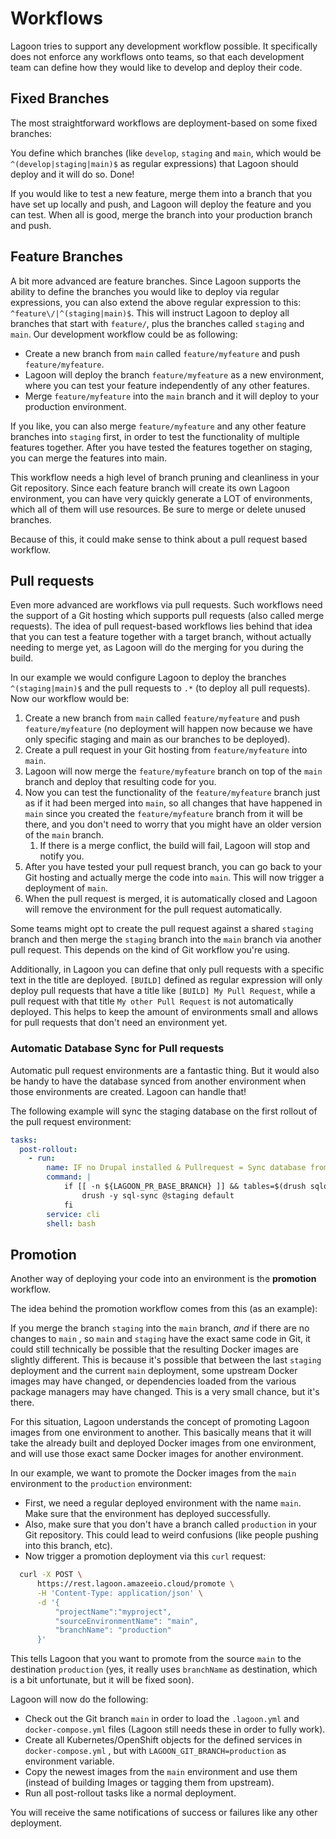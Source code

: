 # Workflows

Lagoon tries to support any development workflow possible. It specifically does not enforce any workflows onto teams, so that each development team can define how they would like to develop and deploy their code.

## Fixed Branches

The most straightforward workflows are deployment-based on some fixed branches:

You define which branches \(like `develop`, `staging` and `main`, which would be `^(develop|staging|main)$` as regular expressions\) that Lagoon should deploy and it will do so. Done!

If you would like to test a new feature, merge them into a branch that you have set up locally and push, and Lagoon will deploy the feature and you can test. When all is good, merge the branch into your production branch and push.

## Feature Branches

A bit more advanced are feature branches. Since Lagoon supports the ability to define the branches you would like to deploy via regular expressions, you can also extend the above regular expression to this: `^feature\/|^(staging|main)$`. This will instruct Lagoon to deploy all branches that start with `feature/`, plus the branches called `staging` and `main`. Our development workflow could be as following:

* Create a new branch from `main` called `feature/myfeature` and push `feature/myfeature`.
* Lagoon will deploy the branch `feature/myfeature` as a new environment, where you can test your feature independently of any other features.
* Merge `feature/myfeature` into the `main` branch and it will deploy to your production environment.

If you like, you can also merge `feature/myfeature` and any other feature branches into `staging` first, in order to test the functionality of multiple features together. After you have tested the features together on staging, you can merge the features into main.

This workflow needs a high level of branch pruning and cleanliness in your Git repository. Since each feature branch will create its own Lagoon environment, you can have very quickly generate a LOT of environments, which all of them will use resources. Be sure to merge or delete unused branches.

Because of this, it could make sense to think about a pull request based workflow.

## Pull requests

Even more advanced are workflows via pull requests. Such workflows need the support of a Git hosting which supports pull requests \(also called merge requests\). The idea of pull request-based workflows lies behind that idea that you can test a feature together with a target branch, without actually needing to merge yet, as Lagoon will do the merging for you during the build.

In our example we would configure Lagoon to deploy the branches `^(staging|main)$` and the pull requests to `.*` \(to deploy all pull requests\). Now our workflow would be:

1. Create a new branch from `main` called `feature/myfeature` and push `feature/myfeature` \(no deployment will happen now because we have only specific staging and main as our branches to be deployed\).
2. Create a pull request in your Git hosting from `feature/myfeature` into `main`.
3. Lagoon will now merge the `feature/myfeature` branch on top of the `main` branch and deploy that resulting code for you.
4. Now you can test the functionality of the `feature/myfeature` branch just as if it had been merged into `main`, so all changes that have happened in `main` since you created the  `feature/myfeature` branch from it will be there, and you don't need to worry that you might have an older version of the `main` branch.
   1. If there is a merge conflict, the build will fail, Lagoon will stop and notify you.
5. After you have tested your pull request branch, you can go back to your Git hosting and actually merge the code into `main`. This will now trigger a deployment of `main`.
6. When the pull request is merged, it is automatically closed and Lagoon will remove the environment for the pull request automatically.

Some teams might opt to create the pull request against a shared `staging` branch and then merge the `staging` branch into the `main` branch via another pull request. This depends on the kind of Git workflow you're using.

Additionally, in Lagoon you can define that only pull requests with a specific text in the title are deployed. `[BUILD]` defined as regular expression will only deploy pull requests that have a title like `[BUILD] My Pull Request`, while a pull request with that title `My other Pull Request` is not automatically deployed. This helps to keep the amount of environments small and allows for pull requests that don't need an environment yet.

### Automatic Database Sync for Pull requests

Automatic pull request environments are a fantastic thing. But it would also be handy to have the database synced from another environment when those environments are created. Lagoon can handle that!

The following example will sync the staging database on the first rollout of the pull request environment:

```yaml title=".lagoon.yml"
tasks:
  post-rollout:
    - run:
        name: IF no Drupal installed & Pullrequest = Sync database from staging
        command: |
            if [[ -n ${LAGOON_PR_BASE_BRANCH} ]] && tables=$(drush sqlq 'show tables;') && [ -z "$tables" ]; then
                drush -y sql-sync @staging default
            fi
        service: cli
        shell: bash
```

## Promotion

Another way of deploying your code into an environment is the **promotion** workflow.

The idea behind the promotion workflow comes from this \(as an example\):

If you merge the branch `staging` into the `main` branch, _and_ if there are no changes to `main` , so `main` and `staging` have the exact same code in Git, it could still technically be possible that the resulting Docker images are slightly different. This is because it's possible that between the last `staging` deployment and the current `main` deployment, some upstream Docker images may have changed, or dependencies loaded from the various package managers may have changed. This is a very small chance, but it's there.

For this situation, Lagoon understands the concept of promoting Lagoon images from one environment to another. This basically means that it will take the already built and deployed Docker images from one environment, and will use those exact same Docker images for another environment.

In our example, we want to promote the Docker images from the `main` environment to the `production` environment:

* First, we need a regular deployed environment with the name `main`. Make sure that the environment has deployed successfully.
* Also, make sure that you don't have a branch called `production` in your Git repository. This could lead to weird confusions \(like people pushing into this branch, etc\).
* Now trigger a promotion deployment via this `curl` request:

```bash title="Trigger a promotion deployment"
  curl -X POST \
      https://rest.lagoon.amazeeio.cloud/promote \
      -H 'Content-Type: application/json' \
      -d '{
          "projectName":"myproject",
          "sourceEnvironmentName": "main",
          "branchName": "production"
      }'
```

This tells Lagoon that you want to promote from the source `main` to the destination `production` \(yes, it really uses `branchName` as destination, which is a bit unfortunate, but it will be fixed soon\).

Lagoon will now do the following:

* Check out the Git branch `main` in order to load the `.lagoon.yml` and `docker-compose.yml` files \(Lagoon still needs these in order to fully work\).
* Create all Kubernetes/OpenShift objects for the defined services in `docker-compose.yml` , but with `LAGOON_GIT_BRANCH=production` as environment variable.
* Copy the newest images from the `main` environment and use them \(instead of building Images or tagging them from upstream\).
* Run all post-rollout tasks like a normal deployment.

You will receive the same notifications of success or failures like any other deployment.
